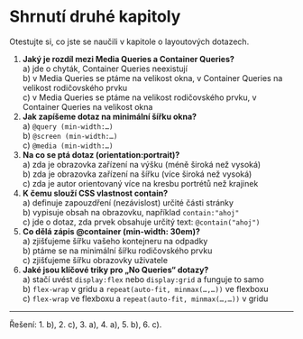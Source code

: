 <div class="colored-box pbb-a" markdown="1">

# Shrnutí druhé kapitoly

Otestujte si, co jste se naučili v kapitole o layoutových dotazech.

1. **Jaký je rozdíl mezi Media Queries a Container Queries?**  
a) jde o chyták, Container Queries neexistují  
b) v Media Queries se ptáme na velikost okna, v Container Queries na velikost rodičovského prvku  
c) v Media Queries se ptáme na velikost rodičovského prvku, v Container Queries na velikost okna  
1. **Jak zapíšeme dotaz na minimální šířku okna?**  
a) `@query (min-width:…)`  
b) `@screen (min-width:…)`  
c) `@media (min-width:…)`  
1. **Na co se ptá dotaz (orientation:portrait)?**  
a) zda je obrazovka zařízení na výšku (méně široká než vysoká)  
b) zda je obrazovka zařízení na šířku (více široká než vysoká)  
c) zda je autor orientovaný více na kresbu portrétů než krajinek  
1. **K čemu slouží CSS vlastnost contain?**  
a) definuje zapouzdření (nezávislost) určité části stránky  
b) vypisuje obsah na obrazovku, například `contain:"ahoj"`  
c) jde o dotaz, zda prvek obsahuje určitý text: `@contain("ahoj")`
1. **Co dělá zápis @container (min-width: 30em)?**  
a) zjišťujeme šířku vašeho kontejneru na odpadky  
b) ptáme se na minimální šířku rodičovského prvku  
c) zjišťujeme šířku obrazovky uživatele
1. **Jaké jsou klíčové triky pro „No Queries“ dotazy?**  
a) stačí uvést `display:flex` nebo `display:grid` a funguje to samo  
b) `flex-wrap` v gridu a `repeat(auto-fit, minmax(…,…))` ve flexboxu  
c) `flex-wrap` ve flexboxu a `repeat(auto-fit, minmax(…,…))` v gridu  

---

Řešení: 1. b), 2. c), 3. a), 4. a), 5. b), 6. c).

</div>

